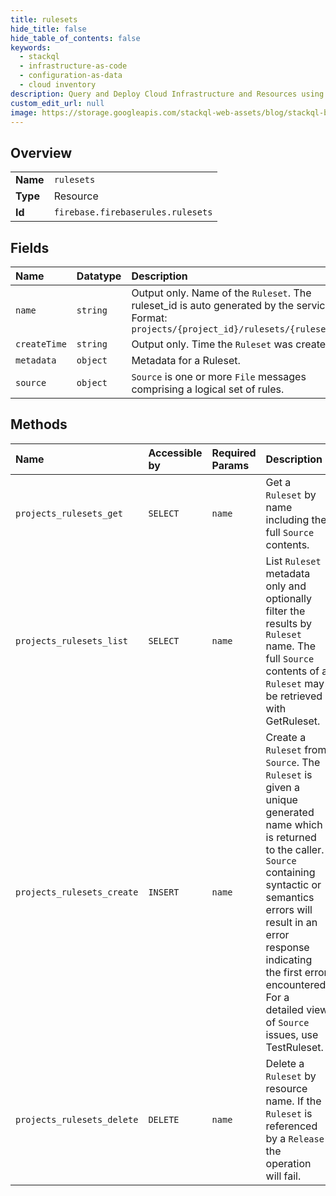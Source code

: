 ```yaml
---
title: rulesets
hide_title: false
hide_table_of_contents: false
keywords:
  - stackql
  - infrastructure-as-code
  - configuration-as-data
  - cloud inventory
description: Query and Deploy Cloud Infrastructure and Resources using SQL
custom_edit_url: null
image: https://storage.googleapis.com/stackql-web-assets/blog/stackql-blog-post-featured-image.png
---
```

  
    

## Overview
<table><tbody>
<tr><td><b>Name</b></td><td><code>rulesets</code></td></tr>
<tr><td><b>Type</b></td><td>Resource</td></tr>
<tr><td><b>Id</b></td><td><code>firebase.firebaserules.rulesets</code></td></tr>
</tbody></table>

## Fields
| Name | Datatype | Description |
|:-----|:---------|:------------|
| `name` | `string` | Output only. Name of the `Ruleset`. The ruleset_id is auto generated by the service. Format: `projects/{project_id}/rulesets/{ruleset_id}` |
| `createTime` | `string` | Output only. Time the `Ruleset` was created. |
| `metadata` | `object` | Metadata for a Ruleset. |
| `source` | `object` | `Source` is one or more `File` messages comprising a logical set of rules. |
## Methods
| Name | Accessible by | Required Params | Description |
|:-----|:--------------|:----------------|:------------|
| `projects_rulesets_get` | `SELECT` | `name` | Get a `Ruleset` by name including the full `Source` contents. |
| `projects_rulesets_list` | `SELECT` | `name` | List `Ruleset` metadata only and optionally filter the results by `Ruleset` name. The full `Source` contents of a `Ruleset` may be retrieved with GetRuleset. |
| `projects_rulesets_create` | `INSERT` | `name` | Create a `Ruleset` from `Source`. The `Ruleset` is given a unique generated name which is returned to the caller. `Source` containing syntactic or semantics errors will result in an error response indicating the first error encountered. For a detailed view of `Source` issues, use TestRuleset. |
| `projects_rulesets_delete` | `DELETE` | `name` | Delete a `Ruleset` by resource name. If the `Ruleset` is referenced by a `Release` the operation will fail. |
